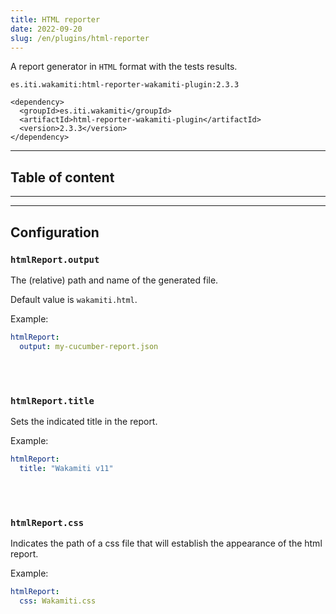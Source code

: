 ```yaml
---
title: HTML reporter
date: 2022-09-20
slug: /en/plugins/html-reporter
---
```


A report generator in `HTML` format with the tests results.

```text tabs=coord name=yaml copy=true
es.iti.wakamiti:html-reporter-wakamiti-plugin:2.3.3
```

```text tabs=coord name=maven copy=true
<dependency>
  <groupId>es.iti.wakamiti</groupId>
  <artifactId>html-reporter-wakamiti-plugin</artifactId>
  <version>2.3.3</version>
</dependency>
```

---
## Table of content

---

---
## Configuration


###  `htmlReport.output`
The (relative) path and name of the generated file.

Default value is `wakamiti.html`.

Example:

```yaml
htmlReport:
  output: my-cucumber-report.json
```

<br /><br />

###  `htmlReport.title`
Sets the indicated title in the report.

Example:

```yaml
htmlReport:
  title: "Wakamiti v11"
```

<br /><br />

###  `htmlReport.css`
Indicates the path of a css file that will establish the appearance of the html report.

Example:

```yaml
htmlReport:
  css: Wakamiti.css
```
